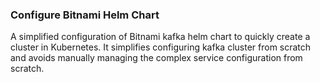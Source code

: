 ### Configure Bitnami Helm Chart
A simplified configuration of Bitnami kafka helm chart to quickly create a cluster in Kubernetes. It simplifies configuring kafka cluster from scratch and avoids manually managing the complex service configuration from scratch.
<!--stackedit_data:
eyJoaXN0b3J5IjpbMTk0OTQ4ODA0NywtMjA4ODc0NjYxMiwtNz
k3MDk2MjA5LC0zMzI0NTUzNjNdfQ==
-->